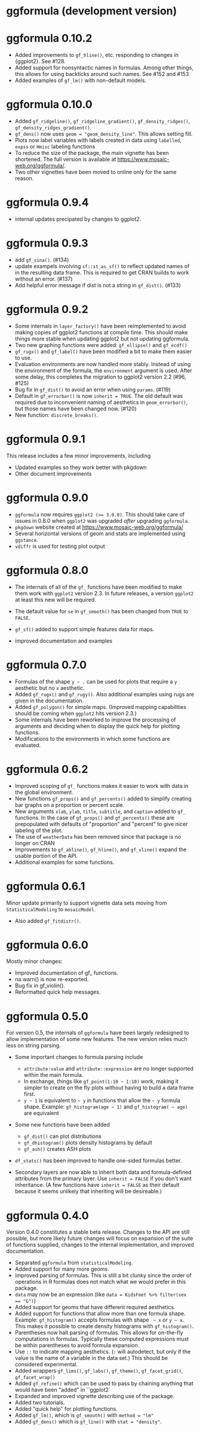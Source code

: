 # ggformula (development version)


# ggformula 0.10.2

* Added improvements to `gf_hline()`, etc. responding to changes in {ggplot2}.  See #128.
* Added support for nonsyntactic names in formulas.  Among other things, this allows for
  using backticks around such names.  See #152 and #153
* Added examples of `gf_lm()` with non-default models.


# ggformula 0.10.0

* Added `gf_ridgeline()`, `gf_ridgeline_gradient()`, `gf_density_ridges()`, `gf_density_ridges_gradient()`.
* `gf_dens()` now uses `geom = "geom_density_line"`.  This allows setting fill.
* Plots now label variables with labels created in data using `labelled`, `expss` or `Hmisc` labeling functions
* To reduce the size of the package, the main vignette has been shortened.  The full
version is available at <https://www.mosaic-web.org/ggformula/>.
* Two other vignettes have been moved to online only for the same reason.

# ggformula 0.9.4

* internal updates precipated by changes to ggplot2.

# ggformula 0.9.3

* add `gf_sina()`. (#134)
* update exampels involving `sf::st_as_sf()` to reflect updated names of in the resulting data frame. This is required to get CRAN builds to work without an error. (#137)
* Add helpful error message if dist is not a string in `gf_dist()`. (#133)

# ggformula 0.9.2 

 * Some internals in `layer_factory()` have been reimplemented to avoid making copies of ggplot2 functions at compile time. This should make things more stable when updating ggplot2 but not updating ggformula.
 * Two new graphing functions were added: `gf_ellipse()` and `gf_ecdf()`
 * `gf_rugx()` and `gf_label()` have been modified a bit to make them easier to use.
 * Evaluation environments are now handled more stably.  Instead of using the environment
 of the formula, the `environment` argument is used.  After some delay, this completes
 the migration to ggplot2 version 2.2 (#96, #125)
 * Bug fix in `gf_dist()` to avoid an error when using `params`. (#119)
 * Default in `gf_errorbar()` is now `inherit = TRUE`.  The old default was required
 due to inconvenient naming of aesthetics in `geom_errorbar()`, but those names have been
 changed now. (#120)
 * New function: `discrete_breaks()`.
 
# ggformula 0.9.1

This release includes a few minor improvements, including

 * Updated examples so they work better with pkgdown
 * Other document improvements

# ggformula 0.9.0

 * `ggformula` now requires `ggplot2 (>= 3.0.0)`.  This should take care of issues in 0.8.0 when `ggplot2` was upgraded *after* upgrading `ggformula`.
 * `pkgdown` website created at https://www.mosaic-web.org/ggformula/
 * Several horizontal versions of geom and stats are implemented using `ggstance`.
 * `vdiffr` is used for testing plot output
 

# ggformula 0.8.0

 * The internals of all of the `gf_` functions have been modified to make them
 work with `ggplot2` version 2.3. In future releases, a version `ggplot2` at
 least this new will be required.
 
 * The default value for `se` in `gf_smooth()` has been changed from `TRUE` to `FALSE`.  
 
 * `gf_sf()` added to support simple features data for maps.
 
 * improved documentation and examples
 
# ggformula 0.7.0

 * Formulas of the shape `y ~ .` can be used for plots that require a `y` aesthetic 
   but no `x` aesthetic.
 * Added `gf_rugx()` and `gf_rugy()`.  Also additional examples using rugs are given in
   the documentation.
 * Added `gf_polygon()` for simple maps.  (Improved mapping capabilities should be coming
   when `ggplot2` hits version 2.3.)
 * Some internals have been reworked to improve the processing of arguments and deciding
   when to display the quick help for plotting functions.
 * Modifications to the environments in which some functions are evaluated.

# ggformula 0.6.2

  * Improved scoping of `gf_` functions makes it easier to work with data in the global environment.
  * New functions `gf_props()` and `gf_percents()` added to simplify creating bar graphs on a proportion or percent scale.
  * New arguments `xlab`, `ylab`, `title`, `subtitle`, and `caption` added to `gf_` functions.  In the case of `gf_props()` and `gf_percents()` these are prepopulated with defaults of "proportion" and "percent" to give nicer labeling of the plot.
  * The use of `weatherData` has been removed since that package is no longer on CRAN
  * Improvements to `gf_abline()`, `gf_hline()`, and `gf_vline()` expand the usable portion of the API.
  * Additional examples for some functions.

# ggformula 0.6.1

Minor update primarily to support vignette data sets moving from `StatisticalModeling` to 
`mosaicModel`.

  * Also added `gf_fitdistr()`.

# ggformula 0.6.0

Mostly minor changes:

  * Improved documentation of gf_ functions.
  * na.warn() is now re-exported.
  * Bug fix in gf_violin().
  * Reformatted quick help messages.


# ggformula 0.5.0

For version 0.5, the internals of `ggformula` have been largely redesigned to allow 
implementation of some new features.  The new version relies much less on string parsing.

  * Some important changes to formula parsing include
    * `attribute:value` and `attribute::expression` are no longer supported within the main formula.
    * In exchange, things like `gf_point(1:10 ~ 1:10)` work, making it simpler to create on the fly plots
      without having to build a data frame first.
    * `y ~ 1` is equivalent to `~ y` in functions that allow the `~ y` formula shape.  Example: `gf_histogram(age ~ 1)` and `gf_histogram( ~ age)` are equivalent
    
  * Some new functions have been added
    * `gf_dist()` can plot distributions
    * `gf_dhistogram()` plots density histograms by default
    * `gf_ash()` creates ASH plots
    
  * `df_stats()` has been improved to handle one-sided formulas better.
  
  * Secondary layers are now able to inherit both data and formula-defined attributes from the primary layer.  Use 
  `inherit = FALSE` if you don't want inheritance.  (A few functions have `inherit = FALSE` as their default because
  it seems unlikely that inheriting will be desireable.)
  
  
  
  
# ggformula 0.4.0

Version 0.4.0 constitutes a stable beta release.  Changes to the API are still possible, but more 
likely future changes will focus on expansion of the suite of functions supplied, changes to
the internal implementation, and improved documentation.

  * Separated `ggformula` from `statisticalModeling`.
  * Added support for many more geoms.
  * Improved parsing of formulas.  This is still a bit clunky since the order of operations in
  R formulas does not match what we would prefer in this package.
  * `data` may now be an expression (like `data = KidsFeet %>% filter(sex == "G")`)
  * Added support for geoms that have different required aesthetics.
  * Added support for functions that allow more than one formula shape.  Example: `gf_histogram()`
  accepts formulas with shape ` ~ x` or `y ~ x`.  This makes it possible to create density 
  histograms with `gf_histogram()`.
  * Parentheses now halt parsing of formulas.  This allows for on-the-fly computations in formulas.  Typically these computed expressions must be within parentheses to avoid formula expansion.
  * Use `::` to indicate mapping aesthetics.  (`:` will autodetect, but only if the value
is the name of a variable in the data set.)  This should be considered experimental.
  * Added wrappers `gf_lims()`, `gf_labs()`, `gf_theme()`, `gf_facet_grid()`, `gf_facet_wrap()`
  * Added `gf_refine()` which can be used to pass by chaining anything that would have been "added" in ``ggplot2`
  * Expanded and improved vignette describing use of the package.
  * Added two tutorials.
  * Added "quick help" for plotting functions.
  * Added `gf_lm()`, which is `gf_smooth()` with `method = "lm"`
  * Added `gf_dens()` which is `gf_line()` with `stat = "density"`.



